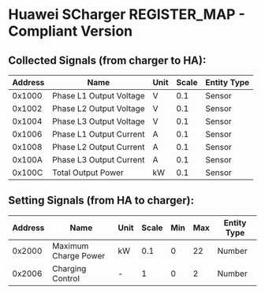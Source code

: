 # Huawei SCharger REGISTER_MAP - Compliant Version

## Collected Signals (from charger to HA):
| Address | Name                     | Unit | Scale | Entity Type |
|---------|--------------------------|------|-------|-------------|
| 0x1000 | Phase L1 Output Voltage   | V    | 0.1   | Sensor      |
| 0x1002 | Phase L2 Output Voltage   | V    | 0.1   | Sensor      |
| 0x1004 | Phase L3 Output Voltage   | V    | 0.1   | Sensor      |
| 0x1006 | Phase L1 Output Current   | A    | 0.1   | Sensor      |
| 0x1008 | Phase L2 Output Current   | A    | 0.1   | Sensor      |
| 0x100A | Phase L3 Output Current   | A    | 0.1   | Sensor      |
| 0x100C | Total Output Power        | kW   | 0.1   | Sensor      |

## Setting Signals (from HA to charger):
| Address | Name                  | Unit | Scale | Min | Max | Entity Type |
|---------|------------------------|------|-------|-----|-----|-------------|
| 0x2000 | Maximum Charge Power   | kW   | 0.1   | 0   | 22  | Number      |
| 0x2006 | Charging Control       | -    | 1     | 0   | 2   | Number      |
